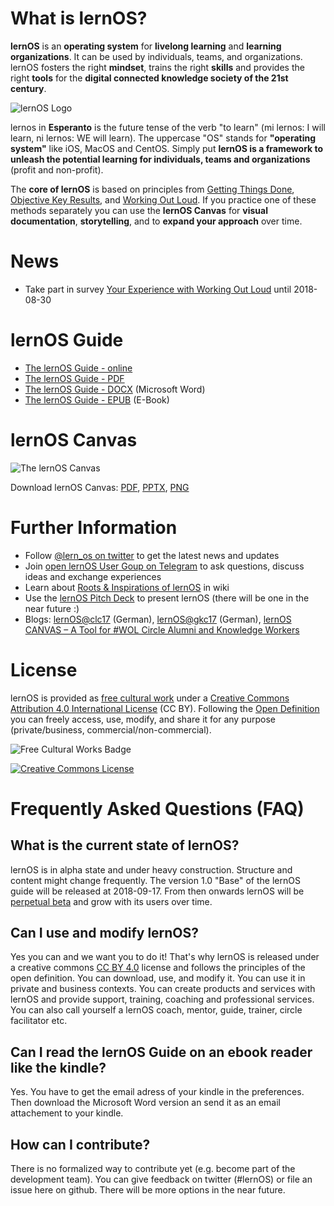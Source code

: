 # What is lernOS?
**lernOS** is an **operating system** for **livelong learning** and **learning organizations**. It can be used by individuals, teams, and organizations. lernOS fosters the right **mindset**, trains the right **skills** and provides the right **tools** for the **digital connected knowledge society of the 21st century**.

![lernOS Logo](https://cogneon.de/wp-content/uploads/2018/06/lernOS-Logo.png)

lernos in **Esperanto** is the future tense of the verb "to learn" (mi lernos: I will learn, ni lernos: WE will learn). The uppercase "OS" stands for **"operating system"** like iOS, MacOS and CentOS. Simply put **lernOS is a framework to unleash the potential learning for individuals, teams and organizations** (profit and non-profit).

The **core of lernOS** is based on principles from [Getting Things Done](https://en.wikipedia.org/wiki/Getting_Things_Done), [Objective Key Results](https://www.oreilly.com/business/free/files/introduction-to-okrs.pdf), and [Working Out Loud](https://workingoutloud.com/en/circle-guides/). If you practice one of these methods separately you can use the **lernOS Canvas** for **visual documentation**, **storytelling**, and to **expand your approach** over time.

# News
* Take part in survey [Your Experience with Working Out Loud](https://forms.office.com/Pages/ResponsePage.aspx?id=PGjhk_Rd_0aMWt5vYuGdXRSAz0xMR4xAqMImIIyMSRlUNTZRVzdRWVlBQUFNRU9SMldFWEZQNVIzUS4u) until 2018-08-30

# lernOS Guide
* [The lernOS Guide - online](https://github.com/simondueckert/lernos/blob/master/lernOS%20Guide/en/lernOS-Guide-en.md)
* [The lernOS Guide - PDF](https://github.com/simondueckert/lernos/raw/master/lernOS%20Guide/en/lernOS-Guide-en.pdf)
* [The lernOS Guide - DOCX](https://github.com/simondueckert/lernos/raw/master/lernOS%20Guide/en/lernOS-Guide-en.docx) (Microsoft Word)
* [The lernOS Guide - EPUB](https://github.com/simondueckert/lernos/raw/master/lernOS%20Guide/en/lernOS-Guide-en.epub) (E-Book)

# lernOS Canvas
![The lernOS Canvas](https://github.com/simondueckert/lernos/raw/master/lernOS%20Guide/en/lernOS-Canvas.png)

Download lernOS Canvas: [PDF](https://github.com/simondueckert/lernos/raw/master/lernOS%20Guide/en/lernOS-Canvas.pdf), [PPTX](https://github.com/simondueckert/lernos/raw/master/lernOS%20Guide/en/lernOS-Canvas.pptx), [PNG](https://github.com/simondueckert/lernos/raw/master/lernOS%20Guide/en/lernOS-Canvas.png)

# Further Information
* Follow [@lern_os on twitter](https://twitter.com/lern_os) to get the latest news and updates
* Join [open lernOS User Goup on Telegram](https://t.me/lernos) to ask questions, discuss ideas and exchange experiences
* Learn about [Roots & Inspirations of lernOS](https://github.com/simondueckert/lernos/wiki) in wiki
* Use the [lernOS Pitch Deck](https://slides.com/simondueckert/lernos) to present lernOS (there will be one in the near future :)
* Blogs: [lernOS@clc17](https://cogneon.de/2017/10/02/lernos-session-auf-dem-corporate-learning-camp/) (German), [lernOS@gkc17](https://cogneon.de/2017/09/15/lernos-session-auf-dem-knowledge-camp/) (German), [lernOS CANVAS – A Tool for #WOL Circle Alumni and Knowledge Workers](https://cogneon.de/2018/05/24/wol-a-tool-for-wol-circle-alumni-and-knowledge-workers/)

# License
lernOS is provided as [free cultural work](https://creativecommons.org/share-your-work/public-domain/freeworks/) under a [Creative Commons Attribution 4.0 International License](https://creativecommons.org/licenses/by/4.0/) (CC BY). Following the [Open Definition](https://opendefinition.org/) you can freely access, use, modify, and share it for any purpose (private/business, commercial/non-commercial).

![Free Cultural Works Badge](https://upload.wikimedia.org/wikipedia/commons/thumb/b/b7/Approved-for-free-cultural-works.svg/240px-Approved-for-free-cultural-works.svg.png)

<a rel="license" href="http://creativecommons.org/licenses/by/4.0/" target="_blank"><img alt="Creative Commons License" style="border-width:0" src="https://i.creativecommons.org/l/by/4.0/88x31.png" /></a>

# Frequently Asked Questions (FAQ)
## What is the current state of lernOS?
lernOS is in alpha state and under heavy construction. Structure and content might change frequently. The version 1.0 "Base" of the lernOS guide will be released at 2018-09-17. From then onwards lernOS will be [perpetual beta](https://en.wikipedia.org/wiki/Perpetual_beta) and grow with its users over time.

## Can I use and modify lernOS?
Yes you can and we want you to do it! That's why lernOS is released under a creative commons [CC BY 4.0](https://creativecommons.org/licenses/by/4.0/) license and follows the principles of the open definition. You can download, use, and modify it. You can use it in private and business contexts. You can create products and services with lernOS and provide support, training, coaching and professional services. You can also call yourself a lernOS coach, mentor, guide, trainer, circle facilitator etc.

## Can I read the lernOS Guide on an ebook reader like the kindle?
Yes. You have to get the email adress of your kindle in the preferences. Then download the Microsoft Word version an send it as an email attachement to your kindle.

## How can I contribute?
There is no formalized way to contribute yet (e.g. become part of the development team). You can give feedback on twitter (#lernOS) or file an issue here on github. There will be more options in the near future.
